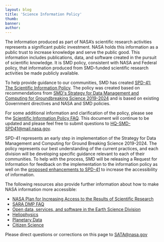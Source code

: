 ```yaml
---
layout: blog
title: 'Science Information Policy'
thumb:
banner:
author:
---
```


The information produced as part of NASA’s scientific research activities represents a significant public investment. NASA holds this information as a public trust to increase knowledge and serve the public good. This information includes publications, data, and software created in the pursuit of scientific knowledge. It is SMD policy, consistent with NASA and Federal policy, that information produced from SMD-funded scientific research activities be made publicly available.

To help provide guidance to our communities, SMD has created [SPD-41: The Scientific Information Policy](https://science.nasa.gov/science-red/s3fs-public/atoms/files/Scientific%20Information%20policy%20SPD-41.pdf). The policy was created based on recommendations from [SMD's Strategy for Data Management and Computing for Groundbreaking Science 2019-2024](https://science.nasa.gov/files/science-pink/s3fs-public/atoms/files/SDMWG_Full%20Document_v3.pdf) and is based on existing Government directives and NASA and SMD policies.

For some additional information and clarification of the policy, please see the [Scientific Information Policy FAQ](https://science.nasa.gov/researchers/science-data/science-information-policy_faq). This document will continue to be updated and please feel free to submit questions to [HQ-SMD-SPD41@mail.nasa.gov](mailto:HQ-SMD-SPD41@mail.nasa.gov).

SPD-41 represents an early step in implementation of the Strategy for Data Management and Computing for Ground Breaking Science 2019-2024. The policy represents our best understanding of the current practices, and each division will be developing specific guidance relevant to each of their communities. To help with the process, SMD will be releasing a Request for Information for feedback on the implementation to the information policy as well on the [proposed enhancements to SPD-41](https://science.nasa.gov/science-red/s3fs-public/atoms/files/draft_SMD-information-policy-v2.x.pdf) to increase the accessibility of information.

The following resources also provide further information about how to make NASA information more accessible:

- [NASA Plan for Increasing Access to the Results of Scientific Research](https://www.nasa.gov/sites/default/files/atoms/files/206985_2015_nasa_plan-for-web.pdf)
- [SARA DMP FAQ](https://science.nasa.gov/researchers/sara/faqs/dmp-faq-roses)
- [Open data, services, and software in the Earth Science Division](https://earthdata.nasa.gov/collaborate/open-data-services-and-software)
- [Heliophysics](https://hpde.gsfc.nasa.gov/Heliophysics_Data_Policy_v1.2_2016Oct04_signed.pdf)
- [Planetary Data](https://pds.nasa.gov/datastandards/about/)
- [Citizen Science](https://science.nasa.gov/science-red/s3fs-public/atoms/files/SPD-33-Signed.pdf)


Please direct questions or corrections on this page to [SATA@nasa.gov](mailto:SARA@nasa.gov)

